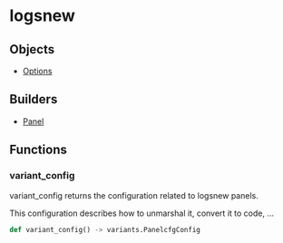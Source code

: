# <span class="badge package-variant-panelcfg"></span> logsnew

## Objects

 * <span class="badge object-type-class"></span> [Options](./object-Options.md)
## Builders

 * <span class="badge builder"></span> [Panel](./builder-Panel.md)
## Functions

### <span class="badge function"></span> variant_config

variant_config returns the configuration related to logsnew panels.

This configuration describes how to unmarshal it, convert it to code, …

```python
def variant_config() -> variants.PanelcfgConfig
```

